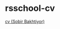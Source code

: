 # rsschool-cv
[cv (Sobir Bakhtiyor)](https://sobirbakhtiyor.github.io/rsschool-cv/cv)
<i class="fab fa-facebook-square"></i>
